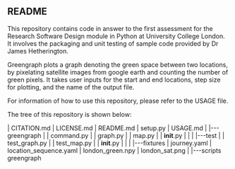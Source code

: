 README
------
This repository contains code in answer to the first assessment for the Research Software 
Design module in Python at University College London. It involves the packaging and unit 
testing of sample code provided by Dr James Hetherington. 

Greengraph plots a graph denoting the green space between two locations, by pixelating 
satellite images from google earth and counting the number of green pixels. It takes user
inputs for the start and end locations, step size for plotting, and the name of the output file.

For information of how to use this repository, please refer to the USAGE file. 

The tree of this repository is shown below:

|   CITATION.md
|   LICENSE.md
|   README.md
|   setup.py
|   USAGE.md
|
|---greengraph
|   |   command.py
|   |   graph.py
|   |   map.py
|   |   __init__.py
|   |
|   |---test
|       |   test_graph.py
|       |   test_map.py
|       |   __init__.py
|       |
|       |---fixtures
|               journey.yaml
|               location_sequence.yaml
|               london_green.npy
|               london_sat.png
|
|---scripts
        greengraph

